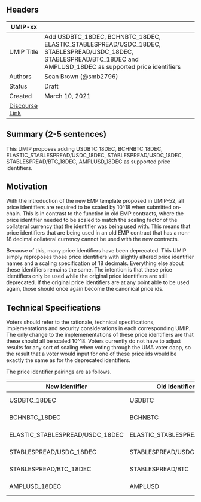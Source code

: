 ## Headers
| UMIP-xx    |                                                                                                                                          |
|------------|------------------------------------------------------------------------------------------------------------------------------------------|
| UMIP Title | Add USDBTC_18DEC, BCHNBTC_18DEC, ELASTIC_STABLESPREAD/USDC_18DEC, STABLESPREAD/USDC_18DEC, STABLESPREAD/BTC_18DEC and AMPLUSD_18DEC as supported price identifiers            |
| Authors    | Sean Brown (@smb2796)                               |
| Status     | Draft                                                                                                                                 |
| Created    | March 10, 2021                                                                                                                           |
| [Discourse Link](https://discourse.umaproject.org/t/propose-v2-pids-for-all-depreciated-pis/336)   |                                              |


## Summary (2-5 sentences)

This UMIP proposes adding USDBTC_18DEC, BCHNBTC_18DEC, ELASTIC_STABLESPREAD/USDC_18DEC, STABLESPREAD/USDC_18DEC, STABLESPREAD/BTC_18DEC, AMPLUSD_18DEC as supported price identifiers.

## Motivation

With the introduction of the new EMP template proposed in UMIP-52, all price identifiers are required to be scaled by 10^18 when submitted on-chain. This is in contrast to the function in old EMP contracts, where the price identifier needed to be scaled to match the scaling factor of the collateral currency that the identifier was being used with. This means that price identifiers that are being used in an old EMP contract that has a non-18 decimal collateral currency cannot be used with the new contracts.

Because of this, many price identifiers have been deprecated. This UMIP simply reproposes those price identifiers with slightly altered price identifier names and a scaling specification of 18 decimals. Everything else about these identifiers remains the same. The intention is that these price identifiers only be used while the original price identifiers are still deprecated. If the original price identifiers are at any point able to be used again, those should once again become the canonical price ids. 

## Technical Specifications

Voters should refer to the rationale, technical specifications, implementations and security considerations in each corresponding UMIP. The only change to the implemenentations of these price identifiers are that these should all be scaled 10^18. Voters currently do not have to adjust results for any sort of scaling when voting through the UMA voter dapp, so the result that a voter would input for one of these price ids would be exactly the same as for the deprecated identifiers.

The price identifier pairings are as follows.

| New Identifier | Old Identifier | UMIP |
|------------|------------------------------------------------------------------------------------------------------------------------------------------| --------------|
| USDBTC_18DEC | USDBTC | [UMIP-7](https://github.com/UMAprotocol/UMIPs/blob/master/UMIPs/umip-7.md) |
| BCHNBTC_18DEC | BCHNBTC | [UMIP-23](https://github.com/UMAprotocol/UMIPs/blob/master/UMIPs/umip-23.md) |
| ELASTIC_STABLESPREAD/USDC_18DEC | ELASTIC_STABLESPREAD/USDC | [UMIP-30](https://github.com/UMAprotocol/UMIPs/blob/master/UMIPs/umip-30.md) |
| STABLESPREAD/USDC_18DEC | STABLESPREAD/USDC | [UMIP-31](https://github.com/UMAprotocol/UMIPs/blob/master/UMIPs/umip-31.md) |
| STABLESPREAD/BTC_18DEC | STABLESPREAD/BTC | [UMIP-31](https://github.com/UMAprotocol/UMIPs/blob/master/UMIPs/umip-31.md) |
| AMPLUSD_18DEC | AMPLUSD | [UMIP-33](https://github.com/UMAprotocol/UMIPs/blob/master/UMIPs/umip-33.md) |

